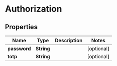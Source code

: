 # Authorization

## Properties
Name | Type | Description | Notes
------------ | ------------- | ------------- | -------------
**password** | **String** |  |  [optional]
**totp** | **String** |  |  [optional]
